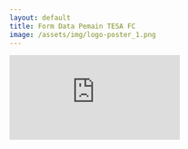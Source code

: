 ```yaml
---
layout: default
title: Form Data Pemain TESA FC
image: /assets/img/logo-poster_1.png
---
```


<iframe class="d-block mx-auto" src="https://docs.google.com/forms/d/e/1FAIpQLSe3zK47vvxKFLCYB2V1EoUUWvb7L4BFKnqsAJJtaR6XmC99xQ/viewform?embedded=true" frameborder="0" marginheight="0" marginwidth="0">Loading…</iframe>

